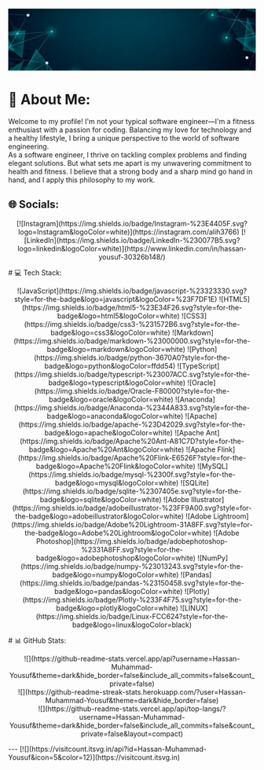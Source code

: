 ![masterlogo](https://github.com/Hassan-Muhammad-Yousuf/Hassan-Muhammad-Yousuf/blob/main/Github%20Banner.gif)


  

# 💫 About Me:

Welcome to my profile! I'm not your typical software engineer—I'm a fitness enthusiast with a passion for coding. Balancing my love for technology and a healthy lifestyle, I bring a unique perspective to the world of software engineering.<br>As a software engineer, I thrive on tackling complex problems and finding elegant solutions. But what sets me apart is my unwavering commitment to health and fitness. I believe that a strong body and a sharp mind go hand in hand, and I apply this philosophy to my work.



## 🌐 Socials:
<p align="center">
[![Instagram](https://img.shields.io/badge/Instagram-%23E4405F.svg?logo=Instagram&logoColor=white)](https://instagram.com/alih3766) 
[![LinkedIn](https://img.shields.io/badge/LinkedIn-%230077B5.svg?logo=linkedin&logoColor=white)](https://www.linkedin.com/in/hassan-yousuf-30326b148/) 
</p>
# 💻 Tech Stack:
<p align="Center">
![JavaScript](https://img.shields.io/badge/javascript-%23323330.svg?style=for-the-badge&logo=javascript&logoColor=%23F7DF1E) ![HTML5](https://img.shields.io/badge/html5-%23E34F26.svg?style=for-the-badge&logo=html5&logoColor=white) ![CSS3](https://img.shields.io/badge/css3-%231572B6.svg?style=for-the-badge&logo=css3&logoColor=white) ![Markdown](https://img.shields.io/badge/markdown-%23000000.svg?style=for-the-badge&logo=markdown&logoColor=white) ![Python](https://img.shields.io/badge/python-3670A0?style=for-the-badge&logo=python&logoColor=ffdd54) ![TypeScript](https://img.shields.io/badge/typescript-%23007ACC.svg?style=for-the-badge&logo=typescript&logoColor=white) ![Oracle](https://img.shields.io/badge/Oracle-F80000?style=for-the-badge&logo=oracle&logoColor=white) ![Anaconda](https://img.shields.io/badge/Anaconda-%2344A833.svg?style=for-the-badge&logo=anaconda&logoColor=white) ![Apache](https://img.shields.io/badge/apache-%23D42029.svg?style=for-the-badge&logo=apache&logoColor=white) ![Apache Ant](https://img.shields.io/badge/Apache%20Ant-A81C7D?style=for-the-badge&logo=Apache%20Ant&logoColor=white) ![Apache Flink](https://img.shields.io/badge/Apache%20Flink-E6526F?style=for-the-badge&logo=Apache%20Flink&logoColor=white) ![MySQL](https://img.shields.io/badge/mysql-%2300f.svg?style=for-the-badge&logo=mysql&logoColor=white) ![SQLite](https://img.shields.io/badge/sqlite-%2307405e.svg?style=for-the-badge&logo=sqlite&logoColor=white) ![Adobe Illustrator](https://img.shields.io/badge/adobeillustrator-%23FF9A00.svg?style=for-the-badge&logo=adobeillustrator&logoColor=white) ![Adobe Lightroom](https://img.shields.io/badge/Adobe%20Lightroom-31A8FF.svg?style=for-the-badge&logo=Adobe%20Lightroom&logoColor=white) ![Adobe Photoshop](https://img.shields.io/badge/adobephotoshop-%2331A8FF.svg?style=for-the-badge&logo=adobephotoshop&logoColor=white) ![NumPy](https://img.shields.io/badge/numpy-%23013243.svg?style=for-the-badge&logo=numpy&logoColor=white) ![Pandas](https://img.shields.io/badge/pandas-%23150458.svg?style=for-the-badge&logo=pandas&logoColor=white) ![Plotly](https://img.shields.io/badge/Plotly-%233F4F75.svg?style=for-the-badge&logo=plotly&logoColor=white) ![LINUX](https://img.shields.io/badge/Linux-FCC624?style=for-the-badge&logo=linux&logoColor=black)
</p>
# 📊 GitHub Stats:
<p align="center">
![](https://github-readme-stats.vercel.app/api?username=Hassan-Muhammad-Yousuf&theme=dark&hide_border=false&include_all_commits=false&count_private=false)<br/>
![](https://github-readme-streak-stats.herokuapp.com/?user=Hassan-Muhammad-Yousuf&theme=dark&hide_border=false)<br/>
![](https://github-readme-stats.vercel.app/api/top-langs/?username=Hassan-Muhammad-Yousuf&theme=dark&hide_border=false&include_all_commits=false&count_private=false&layout=compact)
</p>
---
[![](https://visitcount.itsvg.in/api?id=Hassan-Muhammad-Yousuf&icon=5&color=12)](https://visitcount.itsvg.in)


